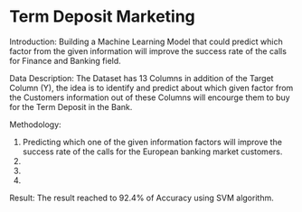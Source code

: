 # Term Deposit Marketing

Introduction:
Building a Machine Learning Model that could predict which factor from the given information will improve the success rate of the calls for Finance and Banking field.



Data Description:
The Dataset has 13 Columns in addition of the Target Column (Y), the idea is to identify and predict about which given factor from the Customers information out of these Columns will encourge them to buy for the Term Deposit in the Bank.



Methodology:
1. Predicting which one of the given information factors will improve the success rate of the calls for the European banking market customers.
2. 
3.
4.



Result:
The result reached to 92.4% of Accuracy using SVM algorithm.
